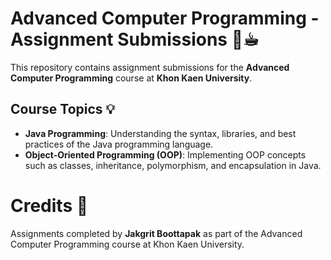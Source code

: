 # Advanced Computer Programming - Assignment Submissions 📖☕︎

This repository contains assignment submissions for the **Advanced Computer Programming** course at **Khon Kaen University**.

## Course Topics 💡

- **Java Programming**: Understanding the syntax, libraries, and best practices of the Java programming language.
- **Object-Oriented Programming (OOP)**: Implementing OOP concepts such as classes, inheritance, polymorphism, and encapsulation in Java.

# Credits 👀
Assignments completed by **Jakgrit Boottapak** as part of the Advanced Computer Programming course at Khon Kaen University.
